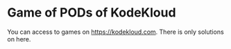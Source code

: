 # Game of PODs of KodeKloud
You can access to games on https://kodekloud.com. There is only solutions on here.
